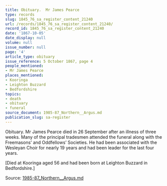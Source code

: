 ```yaml
---
title: Obituary.  Mr James Pearce
type: records
slug: 1845_76_sa_register_content_21240
url: /records/1845_76_sa_register_content_21240/
record_id: 1845_76_sa_register_content_21240
date: '1867-10-05'
date_display: null
volume: null
issue_number: null
page: '4'
article_type: obituary
issue_reference: 5 October 1867, page 4
people_mentioned:
- Mr James Pearce
places_mentioned:
- Kooringa
- Leighton Buzzard
- Bedfordshire
topics:
- death
- obituary
- funeral
source_document: 1985-87_Northern__Argus.md
publication_slug: sa-register
---
```


Obituary.  Mr James Pearce died in 26 September after an illness of three weeks.  Many of the principal tradesmen attended the funeral along with the Freemasons’ and Oddfellows’ Societies.  He had been associated with the Wesleyan Choir for nearly 19 years and had been leader for the last four years.

[Died at Kooringa aged 56 and had been born at Leighton Buzzard in Bedfordshire.]

Source: [1985-87_Northern__Argus.md](/downloads/markdown/1985-87_Northern__Argus.md)
